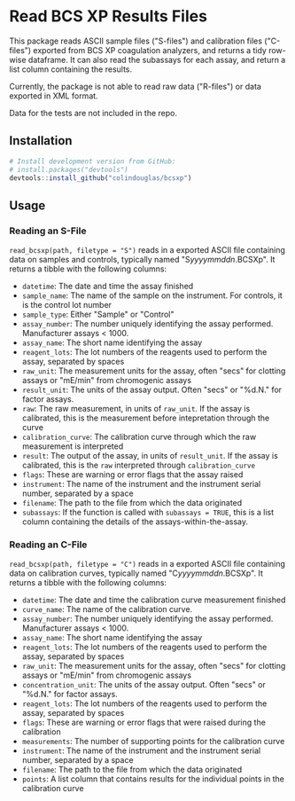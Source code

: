 # Read BCS XP Results Files

This package reads ASCII sample files ("S-files") and calibration files ("C-files") exported from BCS XP coagulation analyzers, and returns a tidy row-wise dataframe. It can also read the subassays for each assay, and return a list column containing the results.

Currently, the package is not able to read raw data ("R-files") or data exported in XML format.

Data for the tests are not included in the repo.

## Installation 

```r
# Install development version from GitHub:
# install.packages("devtools")
devtools::install_github("colindouglas/bcsxp")
```
## Usage

### Reading an S-File
`read_bcsxp(path, filetype = "S")` reads in a exported ASCII file containing data on samples and controls, typically named "S*yyyymmddn*.BCSXp". It returns a tibble with the following columns:

* `datetime`: The date and time the assay finished
* `sample_name`: The name of the sample on the instrument. For controls, it is the control lot number
* `sample_type`: Either "Sample" or "Control"
* `assay_number`: The number uniquely identifying the assay performed. Manufacturer assays < 1000.
* `assay_name`: The short name identifying the assay
* `reagent_lots`: The lot numbers of the reagents used to perform the assay, separated by spaces
* `raw_unit`: The measurement units for the assay, often "secs" for clotting assays or "mE/min" from chromogenic assays
* `result_unit`: The units of the assay output. Often "secs" or "%d.N." for factor assays.
* `raw`: The raw measurement, in units of `raw_unit`. If the assay is calibrated, this is the measurement before intepretation through the curve
* `calibration_curve`: The calibration curve through which the raw measurement is interpreted
* `result`: The output of the assay, in units of `result_unit`. If the assay is calibrated, this is the `raw` interpreted through `calibration_curve`
* `flags`: These are warning or error flags that the assay raised
* `instrument`: The name of the instrument and the instrument serial number, separated by a space
* `filename`: The path to the file from which the data originated
* `subassays`: If the function is called with `subassays = TRUE`, this is a list column containing the details of the assays-within-the-assay.

### Reading an C-File
`read_bcsxp(path, filetype = "C")` reads in a exported ASCII file containing data on calibration curves, typically named "C*yyyymmddn*.BCSXp". It returns a tibble with the following columns:

* `datetime`: The date and time the calibration curve measurement finished
* `curve_name`: The name of the calibration curve. 
* `assay_number`: The number uniquely identifying the assay performed. Manufacturer assays < 1000.
* `assay_name`: The short name identifying the assay
* `reagent_lots`: The lot numbers of the reagents used to perform the assay, separated by spaces
* `raw_unit`: The measurement units for the assay, often "secs" for clotting assays or "mE/min" from chromogenic assays
* `concentration_unit`: The units of the assay output. Often "secs" or "%d.N." for factor assays.
* `reagent_lots`: The lot numbers of the reagents used to perform the assay, separated by spaces
* `flags`: These are warning or error flags that were raised during the calibration
* `measurements`: The number of supporting points for the calibration curve
* `instrument`: The name of the instrument and the instrument serial number, separated by a space
* `filename`: The path to the file from which the data originated
* `points`: A list column that contains results for the individual points in the calibration curve
